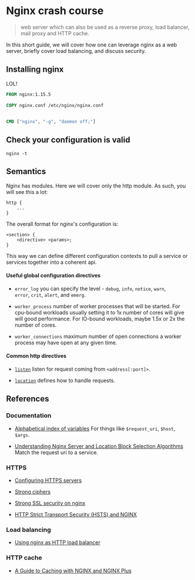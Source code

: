 # Nginx crash course

> web server which can also be used as a reverse proxy, load balancer, mail 
> proxy and HTTP cache. 

In this short guide, we will cover how one can leverage nginx as a web server,
briefly cover load balancing, and discuss security.

## Installing nginx
LOL!

```Dockerfile
FROM nginx:1.15.5                                                               
                                                                                
COPY nginx.conf /etc/nginx/nginx.conf                                           
                                                                                
                                                                                
CMD ["nginx", "-g", "daemon off;"]
```


## Check your configuration is valid
```
nginx -t
```

## Semantics

Nginx has modules.
Here we will cover only the http module. 
As such, you will see this a lot:
```
http {
    ...
}
```

The overall format for nginx's configuration is:
```
<section> {
    <directive> <params>;
}
```

This way we can define different configuration contexts to pull a service or
services together into a coherent api.

#### Useful global configuration directives

* `error_log` you can specify the level - `debug`, `info`, `notice`, `warn`,    
`error`, `crit`, `alert`, and `emerg`.

* `worker_process` number of worker processes that will be started. For
  cpu-bound workloads usually setting it to 1x number of cores will give will
  good performance. For IO-bound workloads, maybe 1.5x or 2x the number of
  cores.

* `worker_connections` maximum number of open connections a worker process may
  have open at any given time.


#### Common http directives
* [`listen`](http://nginx.org/en/docs/http/ngx_http_core_module.html#listen)
  listen for request coming from `<address[:port]>`.

* [`location`](http://nginx.org/en/docs/http/ngx_http_core_module.html#location)
  defines how to handle requests.


## References

### Documentation
- [Alphabetical index of variables](http://nginx.org/en/docs/varindex.html) 
    For things like `$request_uri`, `$host`, `$args`.

- [Understanding Nginx Server and Location Block Selection Algorithms](https://www.digitalocean.com/community/tutorials/understanding-nginx-server-and-location-block-selection-algorithms)
    Match the request uri to a service.

### HTTPS
- [Configuring HTTPS servers](http://nginx.org/en/docs/http/configuring_https_servers.html)

- [Strong ciphers](https://cipherli.st/)

- [Strong SSL security on nginx](https://raymii.org/s/tutorials/Strong_SSL_Security_On_nginx.html)

- [HTTP Strict Transport Security (HSTS) and NGINX](https://www.nginx.com/blog/http-strict-transport-security-hsts-and-nginx/)

### Load balancing
- [Using nginx as HTTP load balancer](http://nginx.org/en/docs/http/load_balancing.html)


### HTTP cache
- [A Guide to Caching with NGINX and NGINX Plus](https://www.nginx.com/blog/nginx-caching-guide/)
